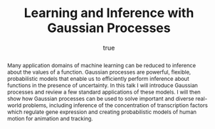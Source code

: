 ---
abstract: Many application domains of machine learning can be reduced to inference
  about the values of a function. Gaussian processes are powerful, flexible, probabilistic
  models that enable us to efficiently perform inference about functions in the presence
  of uncertainty. In this talk I will introduce Gaussian processes and review a few
  standard applications of these models. I will then show how Gaussian processes can
  be used to solve important and diverse real-world problems, including inference
  of the concentration of transcription factors which regulate gene expression and
  creating probabilistic models of human motion for animation and tracking.
author:
- family: Lawrence
  given: Neil D.
  gscholar: r3SJcvoAAAAJ
  institute: University of Sheffield
  twitter: lawrennd
  url: http://inverseprobability.com
categories:
- Lawrence-intel06
day: '21'
errata: []
extras:
- label: p53 Software
  link: http://inverseprobability.com/gpsim/
key: Lawrence-intel06
layout: talk
linkpdf: ftp://ftp.dcs.shef.ac.uk/home/neil/gpintroTalk_06_08.pdf
linksoftware: http://inverseprobability.com/oxford/
month: 8
published: 2006-08-21
section: pre
title: Learning and Inference with <span>G</span>aussian Processes
venue: Intel Research, Seattle, U.S.A.
year: '2006'
---